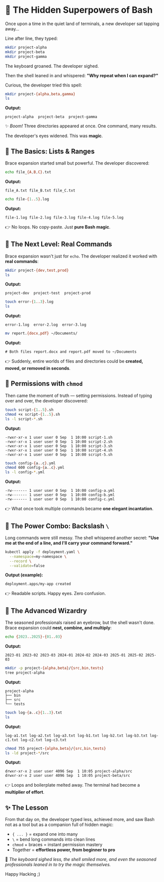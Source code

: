 # 🐚 The Hidden Superpowers of Bash

Once upon a time in the quiet land of terminals, a new developer sat tapping away…

Line after line, they typed:

```bash
mkdir project-alpha
mkdir project-beta
mkdir project-gamma
```

The keyboard groaned. The developer sighed.

Then the shell leaned in and whispered: **"Why repeat when I can expand?"**

Curious, the developer tried this spell:

```bash
mkdir project-{alpha,beta,gamma}
ls
```

**Output:**

```
project-alpha  project-beta  project-gamma
```

✨ *Boom!* Three directories appeared at once. One command, many results.

The developer's eyes widened. This was **magic**.

## 🌱 The Basics: Lists & Ranges

Brace expansion started small but powerful. The developer discovered:

```bash
echo file_{A,B,C}.txt
```

**Output:**

```
file_A.txt file_B.txt file_C.txt
```

```bash
echo file-{1..5}.log
```

**Output:**

```
file-1.log file-2.log file-3.log file-4.log file-5.log
```

👉 No loops. No copy-paste. Just **pure Bash magic**.

## 🌿 The Next Level: Real Commands

Brace expansion wasn't just for `echo`. The developer realized it worked with **real commands**:

```bash
mkdir project-{dev,test,prod}
ls
```

**Output:**

```
project-dev  project-test  project-prod
```

```bash
touch error-{1..3}.log
ls
```

**Output:**

```
error-1.log  error-2.log  error-3.log
```

```bash
mv report.{docx,pdf} ~/Documents/
```

**Output:**

```
# Both files report.docx and report.pdf moved to ~/Documents
```

👉 Suddenly, entire worlds of files and directories could be **created, moved, or removed in seconds**.

## 🔐 Permissions with `chmod`

Then came the moment of truth — setting permissions. Instead of typing over and over, the developer discovered:

```bash
touch script-{1..5}.sh
chmod +x script-{1..5}.sh
ls -l script-*.sh
```

**Output:**

```
-rwxr-xr-x 1 user user 0 Sep  1 10:00 script-1.sh
-rwxr-xr-x 1 user user 0 Sep  1 10:00 script-2.sh
-rwxr-xr-x 1 user user 0 Sep  1 10:00 script-3.sh
-rwxr-xr-x 1 user user 0 Sep  1 10:00 script-4.sh
-rwxr-xr-x 1 user user 0 Sep  1 10:00 script-5.sh
```

```bash
touch config-{a..c}.yml
chmod 600 config-{a..c}.yml
ls -l config-*.yml
```

**Output:**

```
-rw------- 1 user user 0 Sep  1 10:00 config-a.yml
-rw------- 1 user user 0 Sep  1 10:00 config-b.yml
-rw------- 1 user user 0 Sep  1 10:00 config-c.yml
```

👉 What once took multiple commands became **one elegant incantation**.

## 🌳 The Power Combo: Backslash `\`

Long commands were still messy. The shell whispered another secret: **"Use me at the end of a line, and I'll carry your command forward."**

```bash
kubectl apply -f deployment.yaml \
  --namespace=my-namespace \
  --record \
  --validate=false
```

**Output (example):**

```
deployment.apps/my-app created
```

👉 Readable scripts. Happy eyes. Zero confusion.

## 🌌 The Advanced Wizardry

The seasoned professionals raised an eyebrow, but the shell wasn't done. Brace expansion could **nest, combine, and multiply**:

```bash
echo {2023..2025}-{01..03}
```

**Output:**

```
2023-01 2023-02 2023-03 2024-01 2024-02 2024-03 2025-01 2025-02 2025-03
```

```bash
mkdir -p project-{alpha,beta}/{src,bin,tests}
tree project-alpha
```

**Output:**

```
project-alpha
├── bin
├── src
└── tests
```

```bash
touch log-{a..c}{1..3}.txt
ls
```

**Output:**

```
log-a1.txt log-a2.txt log-a3.txt log-b1.txt log-b2.txt log-b3.txt log-c1.txt log-c2.txt log-c3.txt
```

```bash
chmod 755 project-{alpha,beta}/{src,bin,tests}
ls -ld project-*/src
```

**Output:**

```
drwxr-xr-x 2 user user 4096 Sep  1 10:05 project-alpha/src
drwxr-xr-x 2 user user 4096 Sep  1 10:05 project-beta/src
```

👉 Loops and boilerplate melted away. The terminal had become a **multiplier of effort**.

## ✨ The Lesson

From that day on, the developer typed less, achieved more, and saw Bash not as a tool but as a companion full of hidden magic:

* `{ ... }` = expand one into many
* `\` = bend long commands into clean lines
* `chmod` + braces = instant permission mastery
* Together = **effortless power, from beginner to pro**

📝 *The keyboard sighed less, the shell smiled more, and even the seasoned professionals leaned in to try the magic themselves.*

Happy Hacking ;)
